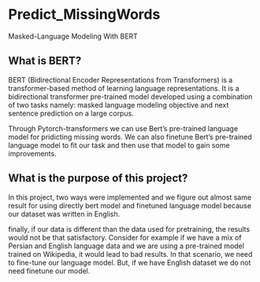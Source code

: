 # Predict_MissingWords
Masked-Language Modeling With BERT

## What is BERT?

BERT (Bidirectional Encoder Representations from Transformers) is a transformer-based method of learning language representations. It is a bidirectional transformer pre-trained model developed using a combination of two tasks namely: masked language modeling objective and next sentence prediction on a large corpus.

Through Pytorch-transformers we can use Bert’s pre-trained language model for pridicting missing words. We can also finetune Bert’s pre-trained language model to fit our task and then use that model to gain some improvements.

## What is the purpose of this project?

In this project, two ways were implemented and we figure out almost same result for using directly bert model and finetuned language model because our dataset was written in English.

finally, if our data is different than the data used for pretraining, the results would not be that satisfactory. Consider for example if we have a mix of Persian and English language data and we are using a pre-trained model trained on Wikipedia, it would lead to bad results. In that scenario, we need to fine-tune our language model. But, if we have English dataset we do not need finetune our model.
